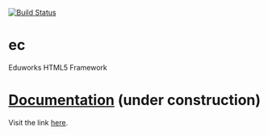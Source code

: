 [![Build Status](https://travis-ci.org/Eduworks/ec.svg?branch=master)](https://travis-ci.org/Eduworks/ec)
# ec
Eduworks HTML5 Framework

# [Documentation](http://ec.eduworks.org) (under construction)
Visit the link [here](http://ec.eduworks.org).